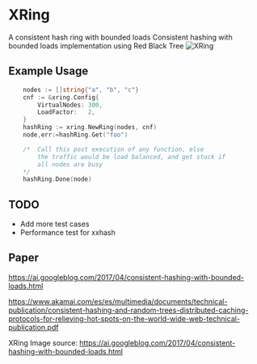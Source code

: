 # XRing
A consistent hash ring with bounded loads
Consistent hashing with bounded loads implementation using Red Black Tree 
![XRing](https://3.bp.blogspot.com/-pgZ4b9H7VlM/WOJ91rDe_XI/AAAAAAAABqw/wIjtyPHheFgyHpXIqY4qNLhd_H9DnHsXACLcB/s640/image00.png)

## Example Usage

```go
	nodes := []string{"a", "b", "c"}
	cnf := &xring.Config{
		VirtualNodes: 300,
		LoadFactor:   2,
	}
	hashRing := xring.NewRing(nodes, cnf)
	node,err:=hashRing.Get("foo")

	/*  Call this post execution of any function, else 
	 	the traffic would be load balanced, and get stuck if
		all nodes are busy 
	*/
	hashRing.Done(node)
```


## TODO

- Add more test cases
- Performance test for xxhash

## Paper
https://ai.googleblog.com/2017/04/consistent-hashing-with-bounded-loads.html

https://www.akamai.com/es/es/multimedia/documents/technical-publication/consistent-hashing-and-random-trees-distributed-caching-protocols-for-relieving-hot-spots-on-the-world-wide-web-technical-publication.pdf


XRing Image source: https://ai.googleblog.com/2017/04/consistent-hashing-with-bounded-loads.html
